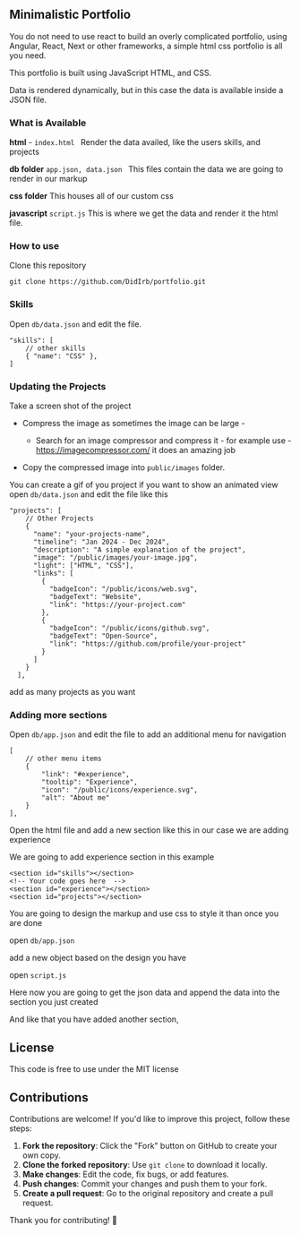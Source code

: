 ## Minimalistic Portfolio 

You do not need to use react to build an overly complicated portfolio, using Angular, React, Next or other frameworks, a simple html css portfolio is all you need.

This portfolio is built using JavaScript HTML, and CSS.

Data is rendered dynamically, but in this case the data is available inside a JSON file.

### What is Available

**html** - `index.html `
Render the data availed, like the users skills, and projects

**db folder** `app.json, data.json `
This files contain the data we are going to render in our markup

**css folder** 
This houses all of our custom css

**javascript** `script.js`
This is where we get the data and render it the html file.

### How to use

Clone this repository

```
git clone https://github.com/DidIrb/portfolio.git
```

### Skills

Open `db/data.json` and edit the file.

```
"skills": [
    // other skills
    { "name": "CSS" },
]
```

### Updating the Projects

Take a screen shot of the project

- Compress the image as sometimes the image can be large -

  - Search for an image compressor and compress it - for example use -https://imagecompressor.com/ it does an amazing job

- Copy the compressed image into `public/images` folder.

You can create a gif of you project if you want to show an animated view
open `db/data.json` and edit the file like this

```
"projects": [
    // Other Projects
    {
      "name": "your-projects-name",
      "timeline": "Jan 2024 - Dec 2024",
      "description": "A simple explanation of the project",
      "image": "/public/images/your-image.jpg",
      "light": ["HTML", "CSS"],
      "links": [
        {
          "badgeIcon": "/public/icons/web.svg",
          "badgeText": "Website",
          "link": "https://your-project.com"
        },
        {
          "badgeIcon": "/public/icons/github.svg",
          "badgeText": "Open-Source",
          "link": "https://github.com/profile/your-project"
        }
      ]
    }
  ],
```

add as many projects as you want

### Adding more sections

Open `db/app.json` and edit the file to add an additional menu for navigation

```
[
    // other menu items
    {
        "link": "#experience",
        "tooltip": "Experience",
        "icon": "/public/icons/experience.svg",
        "alt": "About me"
    }
],
```

Open the html file and add a new section like this in our case we are adding experience

We are going to add experience section in this example 

```
<section id="skills"></section>
<!-- Your code goes here  --> 
<section id="experience"></section>
<section id="projects"></section>
```

You are going to design the markup and use css to style it than once you are done

open `db/app.json`

add a new object based on the design you have

open `script.js`

Here now you are going to get the json data and append the data into the section you just created

And like that you have added another section, 
<!-- I kind of got tired writing this so you can update it if you want -->

## License

This code is free to use under the MIT license

## Contributions

Contributions are welcome! If you'd like to improve this project, follow these steps:

1. **Fork the repository**: Click the "Fork" button on GitHub to create your own copy.
2. **Clone the forked repository**: Use `git clone` to download it locally.
3. **Make changes**: Edit the code, fix bugs, or add features.
4. **Push changes**: Commit your changes and push them to your fork.
5. **Create a pull request**: Go to the original repository and create a pull request.

Thank you for contributing! 🙌
